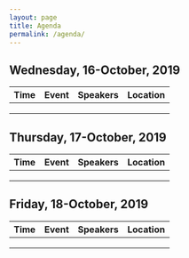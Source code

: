 ```yaml
---
layout: page
title: Agenda
permalink: /agenda/
---
```




## Wednesday, 16-October, 2019
| Time  | Event  | Speakers  | Location |
|:-:|:-:|:-:|:-:|
|   |   |   |   |
|   |   |   |   |
|   |   |   |   |


## Thursday, 17-October, 2019
| Time  | Event  | Speakers  | Location |
|:-:|:-:|:-:|:-:|
|   |   |   |   |
|   |   |   |   |
|   |   |   |   |


## Friday, 18-October, 2019
| Time  | Event  | Speakers  | Location |
|:-:|:-:|:-:|:-:|
|   |   |   |   |
|   |   |   |   |
|   |   |   |   |

